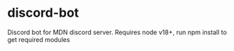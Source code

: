 # discord-bot
Discord bot for MDN discord server.
Requires node v18+, run npm install to get required modules
